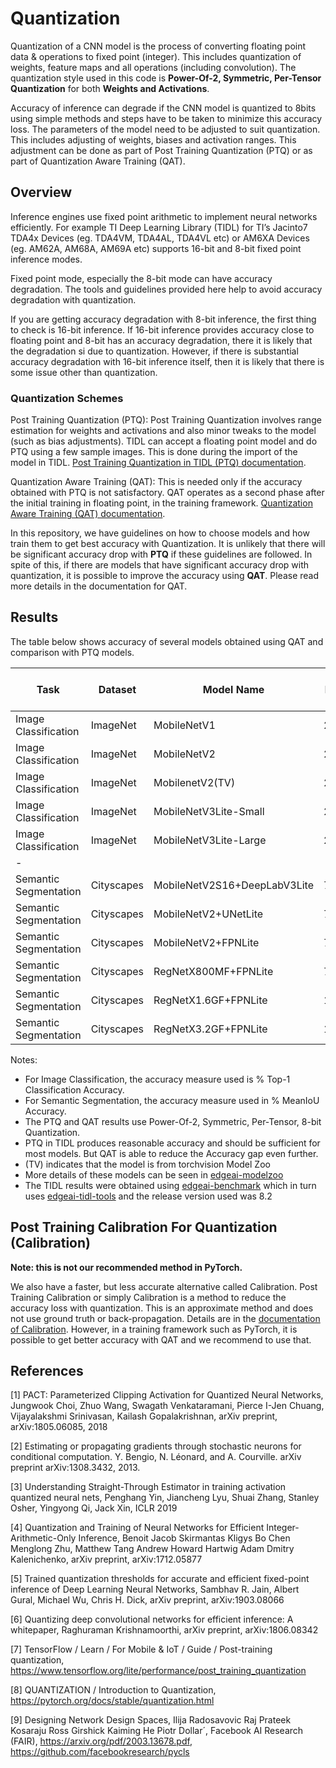 # Quantization

Quantization of a CNN model is the process of converting floating point data & operations to fixed point (integer). This includes quantization of weights, feature maps and all operations (including convolution). The quantization style used in this code is **Power-Of-2, Symmetric, Per-Tensor Quantization** for both **Weights and Activations**.

Accuracy of inference can degrade if the CNN model is quantized to 8bits using simple methods and steps have to be taken to minimize this accuracy loss. The parameters of the model need to be adjusted to suit quantization. This includes adjusting of weights, biases and activation ranges. This adjustment can be done as part of Post Training Quantization (PTQ) or as part of Quantization Aware Training (QAT).


## Overview
Inference engines use fixed point arithmetic to implement neural networks efficiently. For example TI Deep Learning Library (TIDL) for TI’s Jacinto7 TDA4x Devices (eg. TDA4VM, TDA4AL, TDA4VL etc) or AM6XA Devices (eg. AM62A, AM68A, AM69A etc) supports 16-bit and 8-bit fixed point inference modes.

Fixed point mode, especially the 8-bit mode can have accuracy degradation. The tools and guidelines provided here help to avoid accuracy degradation with quantization.

If you are getting accuracy degradation with 8-bit inference, the first thing to check is 16-bit inference. If 16-bit inference provides accuracy close to floating point and 8-bit has an accuracy degradation, there it is likely that the degradation si due to quantization. However, if there is substantial accuracy degradation with 16-bit inference itself, then it is likely that there is some issue other than quantization.  


### Quantization Schemes
Post Training Quantization (PTQ): Post Training Quantization involves range estimation for weights and activations and also minor tweaks to the model (such as bias adjustments). TIDL can accept a floating point model and do PTQ using a few sample images. This is done during the import of the model in TIDL. [Post Training Quantization in TIDL (PTQ) documentation](./docs/ptq.md).<br>

Quantization Aware Training (QAT): This is needed only if the accuracy obtained with PTQ is not satisfactory. QAT operates as a second phase after the initial training in floating point, in the training framework. [Quantization Aware Training (QAT) documentation](./docs/qat.md).

In this repository, we have  guidelines on how to choose models and how train them to get best accuracy with Quantization. It is unlikely that there will be significant accuracy drop with **PTQ** if these guidelines are followed. In spite of this, if there are models that have significant accuracy drop with quantization, it is possible to improve the accuracy using **QAT**. Please read more details in the documentation for QAT.


## Results

The table below shows accuracy of several models obtained using QAT and comparison with PTQ models. 

| Task                  | Dataset    | Model Name                   | Input Size | GigaMACs | Accuracy(Float)% PyTorch | Accuracy(Int8)% TIDL-PTQ  | Accuracy(Int8)% PyTorch-QAT | Accuracy(Int8)% QAT Model in TIDL |
|-----------------------|------------|------------------------------|------------|----------|--------------------------|---------------------------|-----------------------------|-----------------------------------|
| Image Classification  | ImageNet   | MobileNetV1                  | 224x224    | 0.568    | 71.83                    | 70.512                    |                             |                                   |
| Image Classification  | ImageNet   | MobileNetV2                  | 224x224    | 0.296    | 72.13                    | 71.062                    | 71.76                       | 71.706                            |
| Image Classification  | ImageNet   | MobilenetV2(TV)              | 224x224    | 0.300    | 72.00                    | 67.642                    | 71.31                       | 71.116                            |
| Image Classification  | ImageNet   | MobileNetV3Lite-Small        | 224x224    | 0.054    | 62.688                   | 58.462                    | 61.836                      | 61.578                            |
| Image Classification  | ImageNet   | MobileNetV3Lite-Large        | 224x224    | 0.213    | 72.122                   | 71.04                     | 71.614                      |                                   |
| -
| Semantic Segmentation | Cityscapes | MobileNetV2S16+DeepLabV3Lite | 768x384    | 3.54     | 69.13                    | 66.83                     | 68.77                       |                                   |
| Semantic Segmentation | Cityscapes | MobileNetV2+UNetLite         | 768x384    | 2.20     | 68.94                    | 66.06                     | 68.18                       |                                   |
| Semantic Segmentation | Cityscapes | MobileNetV2+FPNLite          | 768x384    | 3.84     | 70.39                    | 67.24                     | 69.88                       |                                   |
| Semantic Segmentation | Cityscapes | RegNetX800MF+FPNLite         | 768x384    | 8.90     | 72.01                    | 71.81                     |                             |                                   |
| Semantic Segmentation | Cityscapes | RegNetX1.6GF+FPNLite         | 1024x512   | 26.49    | 75.84                    | 75.45                     |                             |                                   |
| Semantic Segmentation | Cityscapes | RegNetX3.2GF+FPNLite         | 1536x768   | 111.46   | 78.90                    | 78.80                     |                             |                                   |


Notes:<br>
- For Image Classification, the accuracy measure used is % Top-1 Classification Accuracy. <br>
- For Semantic Segmentation, the accuracy measure used in % MeanIoU Accuracy.
- The PTQ and QAT results use Power-Of-2, Symmetric, Per-Tensor, 8-bit Quantization.<br>
- PTQ in TIDL produces reasonable accuracy and should be sufficient for most models. But QAT is able to reduce the Accuracy gap even further.<br>
- (TV) indicates that the model is from torchvision Model Zoo<br>
- More details of these models can be seen in [edgeai-modelzoo](https://github.com/TexasInstruments/edgeai-modelzoo)<br>
- The TIDL results were obtained using [edgeai-benchmark](https://github.com/TexasInstruments/edgeai-benchmark) which in turn uses [edgeai-tidl-tools](https://github.com/TexasInstruments/edgeai-tidl-tools) and the release version used was 8.2<br>


## Post Training Calibration For Quantization (Calibration)
**Note: this is not our recommended method in PyTorch.**<br>

We also have a faster, but less accurate alternative called Calibration. Post Training Calibration or simply Calibration is a method to reduce the accuracy loss with quantization. This is an approximate method and does not use ground truth or back-propagation. Details are in the [documentation of Calibration](./docs/calibration.md). However, in a training framework such as PyTorch, it is possible to get better accuracy with QAT and we recommend to use that.<br>


## References 
[1] PACT: Parameterized Clipping Activation for Quantized Neural Networks, Jungwook Choi, Zhuo Wang, Swagath Venkataramani, Pierce I-Jen Chuang, Vijayalakshmi Srinivasan, Kailash Gopalakrishnan, arXiv preprint, arXiv:1805.06085, 2018

[2] Estimating or propagating gradients through stochastic neurons for conditional computation. Y. Bengio, N. Léonard, and A. Courville. arXiv preprint arXiv:1308.3432, 2013.

[3] Understanding Straight-Through Estimator in training activation quantized neural nets, Penghang Yin, Jiancheng Lyu, Shuai Zhang, Stanley Osher, Yingyong Qi, Jack Xin, ICLR 2019

[4] Quantization and Training of Neural Networks for Efficient Integer-Arithmetic-Only Inference, Benoit Jacob Skirmantas Kligys Bo Chen Menglong Zhu, Matthew Tang Andrew Howard Hartwig Adam Dmitry Kalenichenko, arXiv preprint, arXiv:1712.05877

[5] Trained quantization thresholds for accurate and efficient fixed-point inference of Deep Learning Neural Networks, Sambhav R. Jain, Albert Gural, Michael Wu, Chris H. Dick, arXiv preprint, arXiv:1903.08066 

[6] Quantizing deep convolutional networks for efficient inference: A whitepaper, Raghuraman Krishnamoorthi, arXiv preprint, arXiv:1806.08342

[7] TensorFlow / Learn / For Mobile & IoT / Guide / Post-training quantization, https://www.tensorflow.org/lite/performance/post_training_quantization

[8] QUANTIZATION / Introduction to Quantization, https://pytorch.org/docs/stable/quantization.html

[9] Designing Network Design Spaces, Ilija Radosavovic Raj Prateek Kosaraju Ross Girshick Kaiming He Piotr Dollar´, Facebook AI Research (FAIR), https://arxiv.org/pdf/2003.13678.pdf, https://github.com/facebookresearch/pycls

